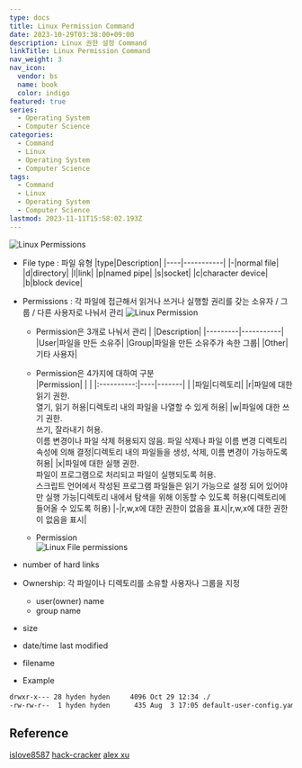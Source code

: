```yaml
---
type: docs
title: Linux Permission Command
date: 2023-10-29T03:38:00+09:00
description: Linux 권한 설정 Command
linkTitle: Linux Permission Command
nav_weight: 3
nav_icon:
  vendor: bs
  name: book
  color: indigo
featured: true
series:
  - Operating System
  - Computer Science
categories:
  - Command
  - Linux
  - Operating System
  - Computer Science
tags:
  - Command
  - Linux
  - Operating System
  - Computer Science
lastmod: 2023-11-11T15:58:02.193Z
---
```


![Linux Permissions](/computer-science/linux-permissions.jpg#center)

- File type : 파일 유형
  |type|Description|
  |----|-----------|
  |-|normal file|
  |d|directory|
  |l|link|
  |p|named pipe|
  |s|socket|
  |c|character device|
  |b|block device|

- Permissions : 각 파일에 접근해서 읽거나 쓰거나 실행할 권리를 갖는 소유자 / 그룹 / 다른 사용자로 나눠서 관리
  ![Linux Permission](/computer-science/Files-permissions-and-ownership-basics-in-Linux.png)

  - Permission은 3개로 나눠서 관리
    | |Description|
    |---------|-----------|
    |User|파일을 만든 소유주|
    |Group|파일을 만든 소유주가 속한 그룹|
    |Other|기타 사용자|

  - Permission은 4가지에 대하여 구분\
    |Permission| | |
    |:----------:|----|-------|
    | |파일|디렉토리|
    |r|파일에 대한 읽기 권한.</br>열기, 읽기 허용|디렉토리 내의 파일을 나열할 수 있게 허용|
    |w|파일에 대한 쓰기 권한.</br>쓰기, 잘라내기 허용.</br>이름 변경이나 파일 삭제 허용되지 않음. 파일 삭제나 파일 이름 변경 디렉토리 속성에 의해 결정|디렉토리 내의 파일들을 생성, 삭제, 이름 변경이 가능하도록 허용|
    |x|파일에 대한 실행 권한.</br>파일이 프로그램으로 처리되고 파일이 실행되도록 허용.</br>스크립트 언어에서 작성된 프로그램 파일들은 읽기 가능으로 설정 되어 있어야만 실행 가능|디렉토리 내에서 탐색을 위해 이동할 수 있도록 허용(디렉토리에 들어올 수 있도록 허용)
    |-|r,w,x에 대한 권한이 없음을 표시|r,w,x에 대한 권한이 없음을 표시|

  - Permission\
    ![Linux File permissions](/computer-science/linux-file-permissions.jpg?width=512px)

- number of hard links

- Ownership: 각 파일이나 디렉토리를 소유할 사용자나 그룹을 지정

  - user(owner) name
  - group name

- size

- date/time last modified

- filename

- Example

```bash
drwxr-x--- 28 hyden hyden     4096 Oct 29 12:34 ./
-rw-rw-r--  1 hyden hyden      435 Aug  3 17:05 default-user-config.yaml
```

## Reference

[islove8587](https://m.blog.naver.com/islove8587/221945262618)
[hack-cracker](https://hack-cracker.tistory.com/32)
[alex xu](https://twitter.com/alexxubyte/status/1532026886359879681)
